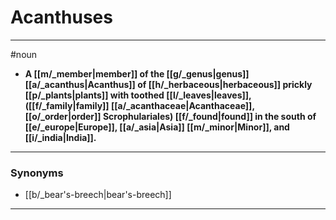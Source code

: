 # Acanthuses
---
#noun
- **A [[m/_member|member]] of the [[g/_genus|genus]] [[a/_acanthus|Acanthus]] of [[h/_herbaceous|herbaceous]] prickly [[p/_plants|plants]] with toothed [[l/_leaves|leaves]], ([[f/_family|family]] [[a/_acanthaceae|Acanthaceae]], [[o/_order|order]] Scrophulariales) [[f/_found|found]] in the south of [[e/_europe|Europe]], [[a/_asia|Asia]] [[m/_minor|Minor]], and [[i/_india|India]].**
---
### Synonyms
- [[b/_bear's-breech|bear's-breech]]
---
